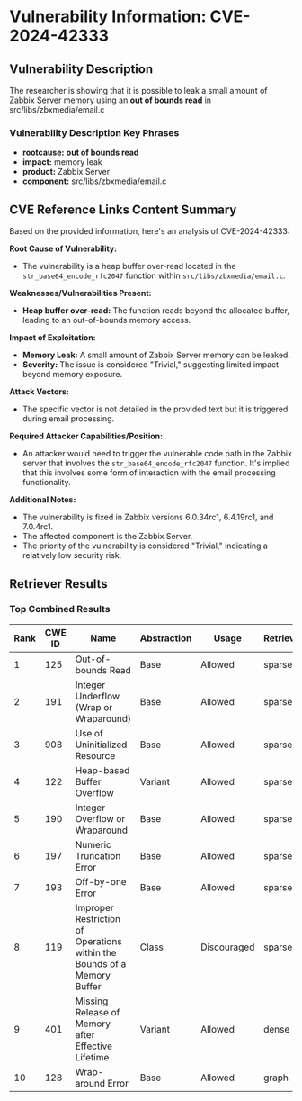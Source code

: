 # Vulnerability Information: CVE-2024-42333

## Vulnerability Description
The researcher is showing that it is possible to leak a small amount of Zabbix Server memory using an **out of bounds read** in src/libs/zbxmedia/email.c

### Vulnerability Description Key Phrases
- **rootcause:** **out of bounds read**
- **impact:** memory leak
- **product:** Zabbix Server
- **component:** src/libs/zbxmedia/email.c

## CVE Reference Links Content Summary
Based on the provided information, here's an analysis of CVE-2024-42333:

**Root Cause of Vulnerability:**
- The vulnerability is a heap buffer over-read located in the `str_base64_encode_rfc2047` function within `src/libs/zbxmedia/email.c`.

**Weaknesses/Vulnerabilities Present:**
- **Heap buffer over-read:** The function reads beyond the allocated buffer, leading to an out-of-bounds memory access.

**Impact of Exploitation:**
- **Memory Leak:** A small amount of Zabbix Server memory can be leaked.
- **Severity:** The issue is considered "Trivial," suggesting limited impact beyond memory exposure.

**Attack Vectors:**
- The specific vector is not detailed in the provided text but it is triggered during email processing.

**Required Attacker Capabilities/Position:**
- An attacker would need to trigger the vulnerable code path in the Zabbix server that involves the `str_base64_encode_rfc2047` function. It's implied that this involves some form of interaction with the email processing functionality.

**Additional Notes:**
- The vulnerability is fixed in Zabbix versions 6.0.34rc1, 6.4.19rc1, and 7.0.4rc1.
- The affected component is the Zabbix Server.
- The priority of the vulnerability is considered "Trivial," indicating a relatively low security risk.

## Retriever Results

### Top Combined Results

| Rank | CWE ID | Name | Abstraction | Usage  | Retrievers | Individual Scores |
|------|--------|------|-------------|-------|------------|-------------------|
| 1 | 125 | Out-of-bounds Read | Base | Allowed | sparse | 0.235 |
| 2 | 191 | Integer Underflow (Wrap or Wraparound) | Base | Allowed | sparse | 0.226 |
| 3 | 908 | Use of Uninitialized Resource | Base | Allowed | sparse | 0.214 |
| 4 | 122 | Heap-based Buffer Overflow | Variant | Allowed | sparse | 0.212 |
| 5 | 190 | Integer Overflow or Wraparound | Base | Allowed | sparse | 0.210 |
| 6 | 197 | Numeric Truncation Error | Base | Allowed | sparse | 0.209 |
| 7 | 193 | Off-by-one Error | Base | Allowed | sparse | 0.207 |
| 8 | 119 | Improper Restriction of Operations within the Bounds of a Memory Buffer | Class | Discouraged | sparse | 0.203 |
| 9 | 401 | Missing Release of Memory after Effective Lifetime | Variant | Allowed | dense | 0.500 |
| 10 | 128 | Wrap-around Error | Base | Allowed | graph | 0.002 |

